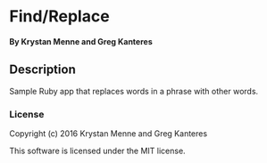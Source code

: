 # Find/Replace

#### By Krystan Menne and Greg Kanteres

## Description
Sample Ruby app that replaces words in a phrase with other words.

### License

Copyright (c) 2016 Krystan Menne and Greg Kanteres

This software is licensed under the MIT license.

